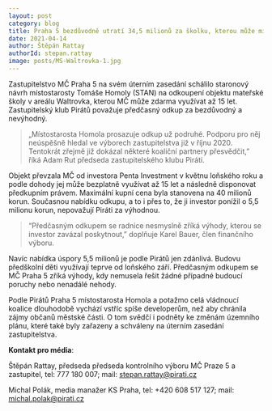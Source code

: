 ```yaml
---
layout: post
category: blog
title: Praha 5 bezdůvodně utratí 34,5 milionů za školku, kterou může mít zdarma
date: 2021-04-14
author: Štěpán Rattay
authorId: stepan.rattay
image: posts/MS-Waltrovka-1.jpg
---
```


Zastupitelstvo MČ Praha 5 na svém úterním zasedání schálilo staronový návrh místostarosty Tomáše Homoly (STAN) na odkoupení objektu mateřské školy v areálu Waltrovka, kterou MČ může zdarma využívat až 15 let. Zastupitelský klub Pirátů považuje předčasný odkup za bezdůvodný a nevýhodný.

> „Místostarosta Homola prosazuje odkup už podruhé. Podporu pro něj neúspěšně hledal ve výborech zastupitelstva již v říjnu 2020. Tentokrát zřejmě již dokázal některé koaliční partnery přesvědčit,” říká Adam Rut předseda zastupitelského klubu Piráti. 

Objekt převzala MČ od investora Penta Investment v květnu loňského roku a podle dohody jej může bezplatně využívat až 15 let a následně disponovat předkupním právem. Maximální kupní cena byla stanovena na 40 milionů korun. Současnou nabídku odkupu, a to i přes to, že ji investor ponížil o 5,5 milionu korun, nepovažují Piráti za výhodnou.

> “Předčasným odkupem se radnice nesmyslně zříká výhody, kterou se investor zavázal poskytnout,” doplňuje Karel Bauer, člen finančního výboru.

Navíc nabídka úspory 5,5 milionů je podle Pirátů jen zdánlivá. Budovu předškolní děti využívají teprve od loňského září. Předčasným odkupem se MČ Praha 5 zříká výhody, kdy nemusela řešit žádné případné budoucí poruchy nebo nenadálé nehody.

Podle Pirátů Praha 5 místostarosta Homola a potažmo celá vládnoucí koalice dlouhodobě vychází vstříc spíše developerům, než aby chránila zájmy občanů městské části. O tom svědčí i podněty ke změnám územního plánu, které také byly zařazeny a schváleny na úterním zasedání zastupitelstva.



**Kontakt pro média**:

Štěpán Rattay, předseda předseda kontrolního výboru MČ Praze 5 a zastupitel, tel: 777 180 007; mail: [stepan.rattay@pirati.cz](mailto:stepan.rattay@pirati.cz)

Michal Polák, media manažer KS Praha, tel: +420 608 517 127; mail: [michal.polak@pirati.cz](mailto:michal.polak@pirati.cz)

